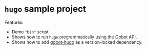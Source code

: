 # `hugo` sample project

Features:

- Demo `"bin"` script
- Shows how to run `hugo` programmatically using the [Gobot API](https://github.com/benallfree/gobot/tree/v1.0.0-alpha.33/docs/readme.md).
- Shows how to add [gobot-hugo](https://www.npmjs.com/package/gobot-hugo) as a version-locked dependency.
